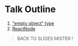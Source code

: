# Talk Outline

1. ["empty object" type](./src/language-features/src/empty-object.ts)
1. [ReactNode](./src/react-tips/src/react-node.tsx)

> BACK TO SLIDES MISTER !
